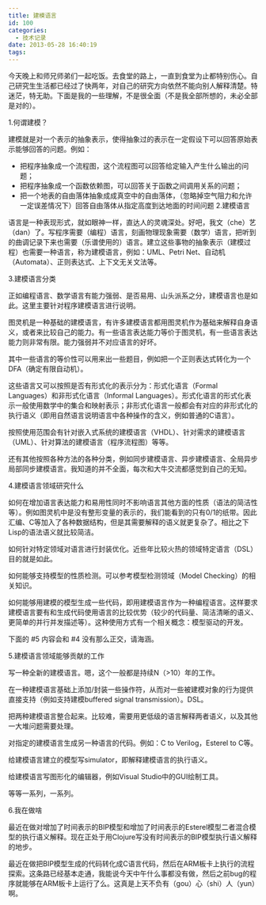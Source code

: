 ```yaml
---
title: 建模语言
id: 100
categories:
  - 技术记录
date: 2013-05-28 16:40:19
tags:
---
```


今天晚上和师兄师弟们一起吃饭。去食堂的路上，一直到食堂为止都特别伤心。自己研究生生活都已经过了快两年，对自己的研究方向依然不能向别人解释清楚。特迷茫，特无助。下面是我的一些理解，不是很全面（不是我全部所想的，未必全部是对的）。

1.何谓建模？

建模就是对一个表示的抽象表示，使得抽象过的表示在一定假设下可以回答原始表示能够回答的问题。例如：

*   把程序抽象成一个流程图，这个流程图可以回答给定输入产生什么输出的问题；
*   把程序抽象成一个函数依赖图，可以回答关于函数之间调用关系的问题；
*   把一个地表的自由落体抽象成成真空中的自由落体，（忽略掉空气阻力和允许一定误差情况下）回答自由落体从指定高度到达地面的时间问题
2.建模语言

语言是一种表现形式，就如眼神一样，直达人的灵魂深处。好吧，我文（che）艺（dan）了。写程序需要（编程）语言，刻画物理现象需要（数学）语言，把听到的曲调记录下来也需要（乐谱使用的）语言。建立这些事物的抽象表示（建模过程）也需要一种语言，称为建模语言，例如：UML、Petri Net、自动机（Automata）、正则表达式、上下文无关文法等。

3.建模语言分类

正如编程语言、数学语言有能力强弱、是否易用、山头派系之分，建模语言也是如此。这里主要针对程序建模语言进行说明。

图灵机是一种基础的建模语言，有许多建模语言都用图灵机作为基础来解释自身语义，或者来比较自己的能力。有一些语言表达能力等价于图灵机，有一些语言表达能力则非常有限。能力强弱并不对应语言的好坏。

其中一些语言的等价性可以用来出一些题目，例如把一个正则表达式转化为一个DFA（确定有限自动机）。

这些语言又可以按照是否有形式化的表示分为：形式化语言（Formal Languages）和非形式化语言（Informal Languages）。形式化语言的形式化表示一般使用数学中的集合和映射表示；非形式化语言一般都会有对应的非形式化的执行语义（即用自然语言说明语言中各种操作的含义，例如普通的C语言）。

按照使用范围会有针对嵌入式系统的建模语言（VHDL）、针对需求的建模语言（UML）、针对算法的建模语言（程序流程图）等等。

还有其他按照各种方法的各种分类，例如同步建模语言、异步建模语言、全局异步局部同步建模语言。我知道的并不全面，每次和大牛交流都感觉到自己的无知。

4.建模语言领域研究什么

如何在增加语言表达能力和易用性同时不影响语言其他方面的性质（语法的简洁性等）。例如图灵机中是没有整形变量的表示的，我们能看到的只有0/1的纸带。因此汇编、C等加入了各种数据结构，但是其需要解释的语义就更复杂了。相比之下Lisp的语法语义就比较简洁。

如何针对特定领域对语言进行封装优化。近些年比较火热的领域特定语言（DSL）目的就是如此。

如何能够支持模型的性质检测。可以参考模型检测领域（Model Checking）的相关知识。

如何能够用建模的模型生成一些代码，即用建模语言作为一种编程语言。这样要求建模语言要有和生成代码使用语言的比较优势（较少的代码量、简洁清晰的语义、更简单的并行并发描述等）。这种使用方式有一个相关概念：模型驱动的开发。

下面的 #5 内容会和 #4 没有那么正交，请海涵。

5.建模语言领域能够贡献的工作

写一种全新的建模语言。嗯，这个一般都是持续N（&gt;10）年的工作。

在一种建模语言基础上添加/封装一些操作符，从而对一些被建模对象的行为提供直接支持（例如支持建模buffered signal transmission）。DSL。

把两种建模语言整合起来。比较难，需要用更低级的语言解释两者语义，以及其他一大堆问题需要处理。

对指定的建模语言生成另一种语言的代码。例如：C to Verilog，Esterel to C等。

给建模语言建立的模型写simulator，即解释建模语言的执行语义。

给建模语言写图形化的编辑器，例如Visual Studio中的GUI绘制工具。

等等一系列，一系列。

6.我在做啥

最近在做对增加了时间表示的BIP模型和增加了时间表示的Esterel模型二者混合模型的执行语义解释。现在正处于用Clojure写没有时间表示的BIP模型执行语义解释的地步。

最近在做把BIP模型生成的代码转化成C语言代码，然后在ARM板卡上执行的流程探索。这条路已经基本走通，我能说今天中午什么事都没有做，然后之前bug的程序就能够在ARM板卡上运行了么。这真是上天不负有（gou）心（shi）人（yun）啊。

&nbsp;

&nbsp;